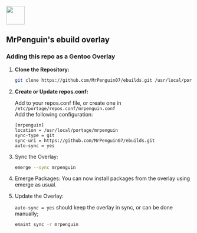   <a href="https://github.com/MrPenguin07/ebuilds/">
    <img src="https://github.com/MrPenguin07/ebuilds/blob/master/site-logo.png" height="50px"/>
  </a>
  
## MrPenguin's ebuild overlay

### Adding this repo as a Gentoo Overlay

1. **Clone the Repository:**
   ```bash
   git clone https://github.com/MrPenguin07/ebuilds.git /usr/local/portage/mrpenguin
   ```

2. **Create or Update repos.conf:**

    Add to your repos.conf file, or create one in `/etc/portage/repos.conf/mrpenguin.conf`    
    Add the following configuration:

    ```
    [mrpenguin]
    location = /usr/local/portage/mrpenguin
    sync-type = git
    sync-uri = https://github.com/MrPenguin07/ebuilds.git
    auto-sync = yes
    ```

4. Sync the Overlay:

    ```bash
    emerge --sync mrpenguin
    ```

5. Emerge Packages:
    You can now install packages from the overlay using emerge as usual.

6. Update the Overlay:
   
    `auto-sync = yes` should keep the overlay in sync, or can be done manually;

    ```bash
    emaint sync -r mrpenguin
    ```
